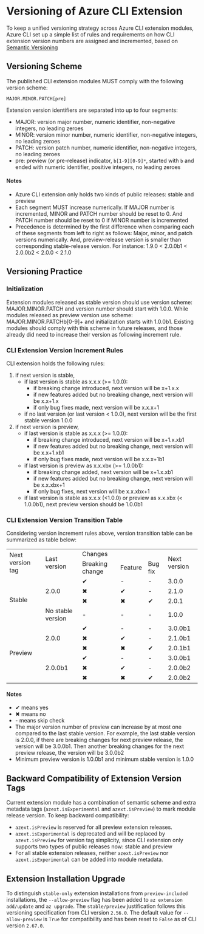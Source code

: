 # Versioning of Azure CLI Extension

To keep a unified versioning strategy across Azure CLI extension modules, Azure CLI set up a simple list of rules and requirements on how CLI extension version numbers are assigned and incremented, based on [Semantic Versioning](https://semver.org/#semantic-versioning-200) 

## Versioning Scheme

The published CLI extension modules MUST comply with the following version scheme:

```
MAJOR.MINOR.PATCH[pre]
```
Extension version identifiers are separated into up to four segments:

- MAJOR: version major number, numeric identifier, non-negative integers, no leading zeroes
- MINOR: version minor number, numeric identifier, non-negative integers, no leading zeroes
- PATCH: version patch number, numeric identifier, non-negative integers, no leading zeroes
- pre: preview (or pre-release) indicator, `b[1-9][0-9]*`, started with `b` and ended with numeric identifier, positive integers, no leading zeroes

#### Notes
- Azure CLI extension only holds two kinds of public releases: stable and preview
- Each segment MUST increase numerically. If MAJOR number is incremented, MINOR and PATCH number should be reset to 0. And PATCH number should be reset to 0 if MINOR number is incremented
- Precedence is determined by the first difference when comparing each of these segments from left to right as follows: Major, minor, and patch versions numerically. And, preview-release version is smaller than corresponding stable-release version. For instance: 1.9.0 < 2.0.0b1 < 2.0.0b2 < 2.0.0 < 2.1.0

## Versioning Practice

### Initialization

Extension modules released as stable version should use version scheme: MAJOR.MINOR.PATCH and version number should start with 1.0.0. While modules released as preview version use scheme: MAJOR.MINOR.PATCHb[0-9]+ and initialization starts with 1.0.0b1. Existing modules should comply with this scheme in future releases, and those already did need to increase their version as following increment rule.

### CLI Extension Version Increment Rules
CLI extension holds the following rules:
1. if next version is stable,
   - if last version is stable as x.x.x (>= 1.0.0):
     - if breaking change introduced, next version will be x+1.x.x
     - if new features added but no breaking change, next version will be x.x+1.x
     - if only bug fixes made, next version will be x.x.x+1
   - if no last version (or last version < 1.0.0), next version will be the first stable version 1.0.0
2. if next version is preview,
   - if last version is stable as x.x.x (>= 1.0.0):
     - if breaking change introduced, next version will be x+1.x.xb1
     - if new features added but no breaking change, next version will be x.x+1.xb1
     - if only bug fixes made, next version will be x.x.x+1b1
   - if last version is preview as x.x.xbx (>= 1.0.0b1):
     - if breaking change added, next version will be x+1.x.xb1
     - if new features added but no breaking change, next version will be x.x.xbx+1
     - if only bug fixes, next version will be x.x.xbx+1
   - if last version is stable as x.x.x (<1.0.0) or preview as x.x.xbx (< 1.0.0b1), next preview version should be 1.0.0b1

### CLI Extension Version Transition Table

Considering version increment rules above, version transition table can be summarized as table below:

<table>
    <tr>
        <td rowspan="2">Next version tag</td>
        <td rowspan="2">Last version</td>
        <td colspan="3">Changes</td>
        <td rowspan="2">Next version</td>
    </tr>
    <tr>
        <td>Breaking change</td>
        <td>Feature</td>
        <td>Bug fix</td>
    </tr>
    <tr>
        <td rowspan="4">Stable</td>
        <td rowspan="3">2.0.0</td>
        <td>&#10004</td>
        <td>-</td>
        <td>-</td>
        <td>3.0.0</td>
    </tr>
    <tr>
        <td>&#10006</td>
        <td>&#10004</td>
        <td>-</td>
        <td>2.1.0</td>
    </tr>
    <tr>
        <td>&#10006</td>
        <td>&#10006</td>
        <td>&#10004</td>
        <td>2.0.1</td>
    </tr>
    <tr>
        <td>No stable version</td>
        <td>-</td>
        <td>-</td>
        <td>-</td>
        <td>1.0.0</td>
    </tr>
    <tr>
        <td rowspan="6">Preview</td>
        <td rowspan="3">2.0.0</td>
        <td>&#10004</td>
        <td>-</td>
        <td>-</td>
        <td>3.0.0b1</td>
    </tr>
    <tr>
        <td>&#10006</td>
        <td>&#10004</td>
        <td>-</td>
        <td>2.1.0b1</td>
    </tr>
    <tr>
        <td>&#10006</td>
        <td>&#10006</td>
        <td>&#10004</td>
        <td>2.0.1b1</td>
    </tr>
    <tr>
        <td rowspan="3">2.0.0b1</td>
        <td>&#10004</td>
        <td>-</td>
        <td>-</td>
        <td>3.0.0b1</td>
    </tr>
    <tr>
        <td>&#10006</td>
        <td>&#10004</td>
        <td>-</td>
        <td>2.0.0b2</td>
    </tr>
    <tr>
        <td>&#10006</td>
        <td>&#10006</td>
        <td>&#10004</td>
        <td>2.0.0b2</td>
    </tr>
</table>

#### Notes
- &#10004; means yes
- &#10006; means no
- \- means skip check
- The major version number of preview can increase by at most one compared to the last stable version. For example, the last stable version is 2.0.0, if there are breaking changes for next preview release, the version will be 3.0.0b1. Then another breaking changes for the next preview release, the version will be 3.0.0b2
- Minimum preview version is 1.0.0b1 and minimum stable version is 1.0.0

## Backward Compatibility of Extension Version Tags

Current extension module has a combination of semantic scheme and extra metadata tags (`azext.isExperimental` and `azext.isPreview`) to mark module release version. To keep backward compatibility:
- `azext.isPreview` is reserved for all preview extension releases.
- `azext.isExperimental` is deprecated and will be replaced by `azext.isPreview` for version tag simplicity, since CLI extension only supports two types of public releases now: stable and preview
- For all stable extension releases, neither `azext.isPreview` nor `azext.isExperimental` can be added into module metadata.

## Extension Installation Upgrade

To distinguish `stable-only` extension installations from `preview-included` installations, the `--allow-preview` flag has been added to `az extension add/update` and `az upgrade`. The `stable/preview` justification follows this versioning specification from CLI version `2.56.0`. The default value for `--allow-preview` is `True` for compatibility and has been reset to `False` as of CLI version `2.67.0`.